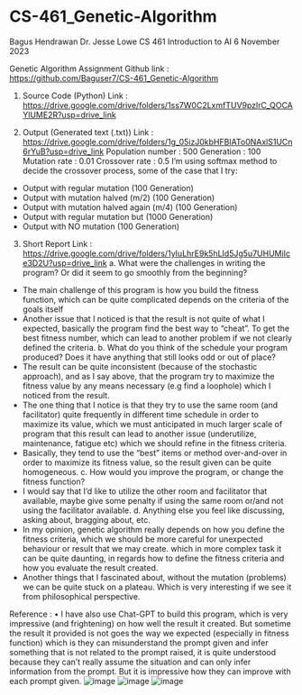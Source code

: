 # CS-461_Genetic-Algorithm

Bagus Hendrawan
Dr. Jesse Lowe
CS 461 Introduction to AI
6 November 2023

Genetic Algorithm Assignment
Github link :
https://github.com/Baguser7/CS-461_Genetic-Algorithm

1. Source Code (Python)
Link :
https://drive.google.com/drive/folders/1ss7W0C2LxmfTUV9pzlrC_QOCAYlUME2R?usp=drive_link

3. Output (Generated text (.txt))
Link :
https://drive.google.com/drive/folders/1g_05izJ0kbHFBIATo0NAxlS1UCn6rYuB?usp=drive_link
Population number : 500
Generation : 100
Mutation rate : 0.01
Crossover rate : 0.5
I’m using softmax method to decide the crossover process, some of the case that I try:
- Output with regular mutation (100 Generation)
- Output with mutation halved (m/2) (100 Generation)
- Output with mutation halved again (m/4) (100 Generation)
- Output with regular mutation but (1000 Generation)
- Output with NO mutation (100 Generation)
  
3. Short Report
Link :
https://drive.google.com/drive/folders/1yIuLhrE9k5hLId5Jg5u7UHUMiIce3D2U?usp=drive_link
a. What were the challenges in writing the program? Or did it seem to go smoothly from the beginning?
- The main challenge of this program is how you build the fitness function, which can be quite complicated depends on the criteria of the goals itself
- Another issue that I noticed is that the result is not quite of what I expected, basically the program find the best way to “cheat”. To get
the best fitness number, which can lead to another problem if we not clearly defined the criteria.
b. What do you think of the schedule your program produced? Does it have anything that still looks odd or out of place?
- The result can be quite inconsistent (because of the stochastic approach), and as I say above, that the program try to maximize the fitness value by any means necessary (e.g find a loophole) which I noticed from the result.
- The one thing that I notice is that they try to use the same room (and facilitator) quite frequently in different time schedule in order to maximize its value, which we must anticipated in much larger scale of program that this result can lead to another issue (underutilize, maintenance, fatigue etc) which we should refine in the fitness criteria.
- Basically, they tend to use the “best” items or method over-and-over in order to maximize its fitness value, so the result given can be quite homogeneous.
c. How would you improve the program, or change the fitness function?
- I would say that I’d like to utilize the other room and facilitator that available, maybe give some penalty if using the same room or/and not using the facilitator available.
d. Anything else you feel like discussing, asking about, bragging about, etc.
- In my opinion, genetic algorithm really depends on how you define the fitness criteria, which we should be more careful for unexpected behaviour or result that we may create. which in more complex task it can be quite daunting, in regards how to define the fitness criteria and how you evaluate the result created.
- Another things that I fascinated about, without the mutation (problems) we can be quite stuck on a plateau. Which is very interesting if we see it from philosophical perspective.

Reference :
• I have also use Chat-GPT to build this program, which is very impressive (and frightening) on how well the result it created. But sometime the result it provided is not goes the way we expected (especially in fitness function) which is they can misunderstand the prompt given and infer something that is not related to the prompt raised, it is quite understood because they can’t really assume the situation and can only infer information from the prompt.
But it is impressive how they can improve with each prompt given.
![image](https://github.com/Baguser7/CS-461_Genetic-Algorithm/assets/125522708/bffe4843-038a-4a71-8fdd-ad52cfac7eac)
![image](https://github.com/Baguser7/CS-461_Genetic-Algorithm/assets/125522708/9c1e3b82-0037-4550-aa5c-948829dab31e)
![image](https://github.com/Baguser7/CS-461_Genetic-Algorithm/assets/125522708/dd61dbe8-1df9-425a-9fa6-073feef7ef4c)



